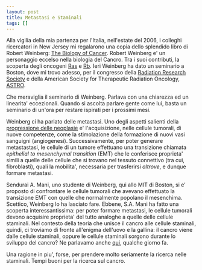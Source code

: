 ```yaml
---
layout: post
title: Metastasi e Staminali
tags: []
---
```


Alla vigilia della mia partenza per l'Italia, nell'estate del 2006, i colleghi ricercatori in New Jersey mi regalarono una copia dello splendido libro di Robert Weinberg: [The Biology of Cancer](http://www.garlandscience.co.uk/textbooks/0815340788.asp?type=authors). Robert Weinberg e' un personaggio eccelso nella biologia del Cancro. Tra i suoi contributi, la scoperta degli oncogeni [Ras](http://en.wikipedia.org/wiki/Ras_oncogene) e [Rb](http://users.rcn.com/jkimball.ma.ultranet/BiologyPages/T/TumorSuppressorGenes.html).
Ieri Weinberg ha dato un seminario a Boston, dove mi trovo adesso, per il congresso della [Radiation Research Society](http://www.radres.org) e della American Society for Therapeutic Radiation Oncology, [ASTRO](http://astro).

Che meraviglia il seminario di Weinberg. Parlava con una chiarezza ed un linearita' eccezionali. Quando si ascolta parlare gente come lui, basta un seminario di un'ora per restare ispirati per i prossimi mesi.

Weinberg ci ha parlato delle metastasi. Uno degli aspetti salienti della [progressione delle neoplasie](http://www.cell.com/content/article/abstract?uid=PIIS0092867400816839) e' l'acquisizione, nelle cellule tumorali,
di nuove competenze, come la stimolazione della formazione di nuovi vasi sanguigni (angiogenesi). Successivamente, per poter generare metastastasi, le cellule di un tumore effettuano una transizione chiamata *epithelial to mesenchymal transition* (EMT) che le conferisce proprieta' simili a quelle delle cellule che si trovano nel tessuto connettivo (tra cui, fibroblasti), quali la mobilita', necessaria per trasferirsi *altrove*, e dunque formare metastasi.

Sendurai A. Mani, uno studente di Weinberg, qui allo MIT di Boston, si e' proposto di confrontare le cellule tumorali che avevano effettuato la transizione EMT con quelle che normalmente popolano il mesenchima. Scettico, Weinberg lo ha lasciato fare. Ebbene, S.A. Mani ha fatto una scoperta interessantissima: per poter formare metastasi, le cellule tumorali devono acquisire proprieta' del tutto analoghe a quelle delle cellule staminali. Nel contesto della teoria che unisce il cancro alle cellule staminali, quindi, ci troviamo di fronte all'enigma dell'uovo e la gallina: il cancro viene dalle cellule staminali, oppure le cellule staminali sorgono durante lo sviluppo del cancro? Ne parlavamo anche [qui](http://www.galileonet.it/postdoc/article/40/almeno-avesse-qualche-applicazione-praticaaaarggh), qualche giorno fa.

Una ragione in piu', forse, per prendere molto seriamente la ricerca nelle staminali. Tempi buoni per la ricerca sul cancro.
